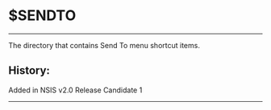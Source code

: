 # $SENDTO

---

The directory that contains Send To menu shortcut items.

## History:

Added in NSIS v2.0 Release Candidate 1

---